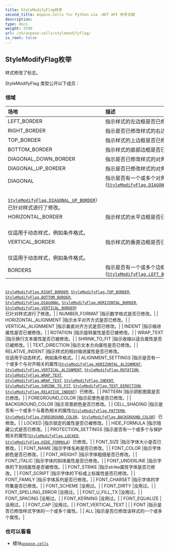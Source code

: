 ```yaml
---
title: StyleModifyFlag枚举
second_title: Aspose.Cells for Python via .NET API 参考文献
description:
type: docs
weight: 2590
url: /zh/aspose.cells/stylemodifyflag/
is_root: false
---
```

## StyleModifyFlag枚举
样式修改了标志。



StyleModifyFlag 类型公开以下成员：

### 领域
|场地|描述|
| :- | :- |
| LEFT_BORDER |指示样式的左边框是否已修改。|
| RIGHT_BORDER |指示是否已修改样式的右边框。|
| TOP_BORDER |指示样式的上边框是否已修改。|
| BOTTOM_BORDER |指示样式的底部边框是否已修改。|
| DIAGONAL_DOWN_BORDER |指示是否已修改样式的对角向下边框。|
| DIAGONAL_UP_BORDER |指示是否已修改样式的对角向上边框。|
| DIAGONAL |指示是否有一个或多个对角边框([`StyleModifyFlag.DIAGONAL_DOWN_BORDER`](/cells/python-net/zh/aspose.cells/stylemodifyflag#DIAGONAL_DOWN_BORDER),<br/> [`StyleModifyFlag.DIAGONAL_UP_BORDER`](/cells/python-net/zh/aspose.cells/stylemodifyflag#DIAGONAL_UP_BORDER)）已针对样式进行了修改。|
| HORIZONTAL_BORDER |指示样式的水平边框是否已修改。<br/>仅适用于动态样式，例如条件格式。|
| VERTICAL_BORDER |指示样式的垂直边框是否已修改。<br/>仅适用于动态样式，例如条件格式。|
| BORDERS |指示是否有一个或多个边框([`StyleModifyFlag.LEFT_BORDER`](/cells/python-net/zh/aspose.cells/stylemodifyflag#LEFT_BORDER),<br/>[`StyleModifyFlag.RIGHT_BORDER`](/cells/python-net/aspose.cells/stylemodifyflag#RIGHT_BORDER), [`StyleModifyFlag.TOP_BORDER`](/cells/python-net/aspose.cells/stylemodifyflag#TOP_BORDER), [`StyleModifyFlag.BOTTOM_BORDER`](/cells/python-net/aspose.cells/stylemodifyflag#BOTTOM_BORDER),<br/>[`StyleModifyFlag.DIAGONAL`](/cells/python-net/aspose.cells/stylemodifyflag#DIAGONAL), [`StyleModifyFlag.HORIZONTAL_BORDER`](/cells/python-net/aspose.cells/stylemodifyflag#HORIZONTAL_BORDER), [`StyleModifyFlag.VERTICAL_BORDER`](/cells/python-net/aspose.cells/stylemodifyflag#VERTICAL_BORDER))<br/>已针对样式进行了修改。|
| NUMBER_FORMAT |指示数字格式是否已修改。|
| HORIZONTAL_ALIGNMENT |指示水平对齐方式是否已修改。|
| VERTICAL_ALIGNMENT |指示垂直对齐方式是否已修改。|
| INDENT |指示缩进属性是否已被修改。|
| ROTATION |指示旋转属性是否已被修改。|
| WRAP_TEXT |指示换行文本属性是否已被修改。|
| SHRINK_TO_FIT |指示收缩以适合属性是否已被修改。|
| TEXT_DIRECTION |指示文本方向属性是否已修改。|
| RELATIVE_INDENT |指示样式的相对缩进属性是否已修改。<br/>仅适用于动态样式，例如条件格式。|
| ALIGNMENT_SETTINGS |指示是否有一个或多个与对齐相关的属性([`StyleModifyFlag.HORIZONTAL_ALIGNMENT`](/cells/python-net/zh/aspose.cells/stylemodifyflag#HORIZONTAL_ALIGNMENT),<br/>[`StyleModifyFlag.VERTICAL_ALIGNMENT`](/cells/python-net/aspose.cells/stylemodifyflag#VERTICAL_ALIGNMENT), [`StyleModifyFlag.ROTATION`](/cells/python-net/aspose.cells/stylemodifyflag#ROTATION), [`StyleModifyFlag.WRAP_TEXT`](/cells/python-net/aspose.cells/stylemodifyflag#WRAP_TEXT),<br/>[`StyleModifyFlag.WRAP_TEXT`](/cells/python-net/aspose.cells/stylemodifyflag#WRAP_TEXT), [`StyleModifyFlag.INDENT`](/cells/python-net/aspose.cells/stylemodifyflag#INDENT), [`StyleModifyFlag.SHRINK_TO_FIT`](/cells/python-net/aspose.cells/stylemodifyflag#SHRINK_TO_FIT), [`StyleModifyFlag.TEXT_DIRECTION`](/cells/python-net/aspose.cells/stylemodifyflag#TEXT_DIRECTION),<br/> [`StyleModifyFlag.RELATIVE_INDENT`](/cells/python-net/zh/aspose.cells/stylemodifyflag#RELATIVE_INDENT)）已修改。|
| PATTERN |指示阴影图案是否已修改。|
| FOREGROUND_COLOR |指示前景色是否已修改。|
| BACKGROUND_COLOR |指示背景颜色是否已修改。|
| CELL_SHADING |指示是否有一个或多个与着色相关的属性([`StyleModifyFlag.PATTERN`](/cells/python-net/zh/aspose.cells/stylemodifyflag#PATTERN),<br/> [`StyleModifyFlag.FOREGROUND_COLOR`](/cells/python-net/zh/aspose.cells/stylemodifyflag#FOREGROUND_COLOR)、[`StyleModifyFlag.BACKGROUND_COLOR`](/cells/python-net/zh/aspose.cells/stylemodifyflag#BACKGROUND_COLOR)）已修改。|
| LOCKED |指示锁定的属性是否已被修改。|
| HIDE_FORMULA |指示隐藏公式是否已修改。|
| PROTECTION_SETTINGS |指示是否有一个或多个与保护相关的属性([`StyleModifyFlag.LOCKED`](/cells/python-net/zh/aspose.cells/stylemodifyflag#LOCKED),<br/> [`StyleModifyFlag.HIDE_FORMULA`](/cells/python-net/zh/aspose.cells/stylemodifyflag#HIDE_FORMULA)）已修改。|
| FONT_SIZE |指示字体大小是否已修改。|
| FONT_NAME |指示字体名称是否已修改。|
| FONT_COLOR |指示字体颜色是否已修改。|
| FONT_WEIGHT |指示字体粗细是否已修改。|
| FONT_ITALIC |指示字体的斜体属性是否已修改。|
| FONT_UNDERLINE |指示字体的下划线属性是否被修改。|
| FONT_STRIKE |指示strike属性字体是否已修改。|
| FONT_SCRIPT |指示字体的下标或上标属性是否已修改。|
| FONT_FAMILY |指示字体系列是否已修改。|
| FONT_CHARSET |指示字体的字符集是否已修改。|
| FONT_SCHEME |没用过。|
| FONT_DIRTY |没用过。|
| FONT_SPELLING_ERROR |没用过。|
| FONT_U_FILL_TX |没用过。|
| FONT_SPACING |没用过。|
| FONT_KERNING |没用过。|
| FONT_EQUALIZE |没用过。|
| FONT_CAP |没用过。|
| FONT_VERTICAL_TEXT |  |
| FONT |指示是否已修改样式字体的一个或多个属性。|
| ALL |指示是否已修改该样式的一个或多个属性。|



### 也可以看看
* 模块[`aspose.cells`](..)
